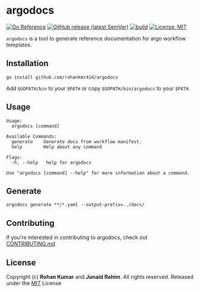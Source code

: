 # argodocs
[![Go Reference](https://pkg.go.dev/badge/pkg.go.dev/github.com/rohankmr414/argodocs.svg)](https://pkg.go.dev/github.com/rohankmr414/argodocs) [![GitHub release (latest SemVer)](https://img.shields.io/github/v/release/rohankmr414/argodocs)](https://github.com/rohankmr414/argodocs/releases/tag/latest) [![build](https://github.com/rohankmr414/argodocs/actions/workflows/build.yaml/badge.svg)](https://github.com/rohankmr414/argodocs/actions/workflows/build.yaml) [![License: MIT](https://img.shields.io/badge/License-MIT-black.svg)](https://opensource.org/licenses/MIT)


`argodocs` is a tool to generate reference documentation for argo workflow templates.

## Installation


```
go install github.com/rohankmr414/argodocs
```
Add `$GOPATH/bin` to your `$PATH` or copy `$GOPATH/bin/argodocs` to your `$PATH`.
## Usage
```
Usage:
  argodocs [command]

Available Commands:
  generate    Generate docs from workflow manifest.
  help        Help about any command

Flags:
  -h, --help   help for argodocs

Use "argodocs [command] --help" for more information about a command.
```

## Generate
```
argodocs generate **/*.yaml --output-prefix=../docs/
```

## Contributing

If you're interested in contributing to argodocs, check out [CONTRIBUTING.md](CONTRIBUTING.md)

## License

Copyright (c) **Rohan Kumar** and **Junaid Rahim**. All rights reserved. Released under the [MIT](LICENSE) License